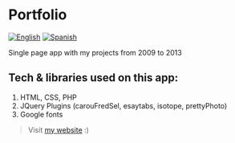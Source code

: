 # Portfolio
[![English](https://img.shields.io/badge/CV-English-blue)](https://github.com/IberaSoft/portfolio/blob/master/doc/cv-english.pdf)  [![Spanish](https://img.shields.io/badge/CV-Spanish-orange)](https://github.com/IberaSoft/portfolio/blob/master/doc/cv-spanish.pdf)

Single page app with my projects from 2009 to 2013

## Tech & libraries used on this app:

1. HTML, CSS, PHP
2. JQuery Plugins (carouFredSel, esaytabs, isotope, prettyPhoto)
3. Google fonts


> Visit [my website](https://juancruzllorens.info/) :)
